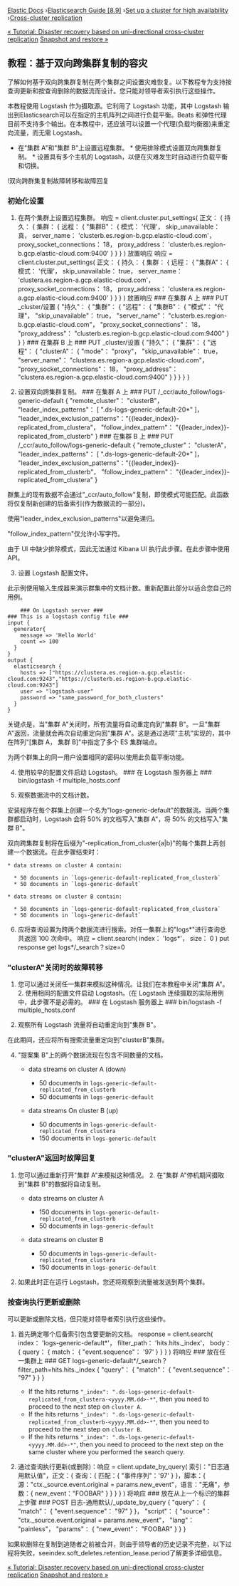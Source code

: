 

[Elastic Docs](/guide/) ›[Elasticsearch Guide [8.9]](index.md) ›[Set up a
cluster for high availability](high-availability.md) ›[Cross-cluster
replication](xpack-ccr.md)

[« Tutorial: Disaster recovery based on uni-directional cross-cluster
replication](ccr-disaster-recovery-uni-directional-tutorial.md) [Snapshot
and restore »](snapshot-restore.md)

## 教程：基于双向跨集群复制的容灾

了解如何基于双向跨集群复制在两个集群之间设置灾难恢复。以下教程专为支持按查询更新和按查询删除的数据流而设计。您只能对领导者索引执行这些操作。

本教程使用 Logstash 作为摄取源。它利用了 Logstash 功能，其中 Logstash 输出到Elasticsearch可以在指定的主机阵列之间进行负载平衡。Beats 和弹性代理目前不支持多个输出。在本教程中，还应该可以设置一个代理(负载均衡器)来重定向流量，而无需 Logstash。

* 在"集群 A"和"集群 B"上设置远程集群。  * 使用排除模式设置双向跨集群复制。  * 设置具有多个主机的 Logstash，以便在灾难发生时自动进行负载平衡和切换。

!双向跨群集复制故障转移和故障回复

### 初始化设置

1. 在两个集群上设置远程集群。           响应 = client.cluster.put_settings( 正文： { 持久： { 集群： { 远程： { "集群B"： { 模式： '代理'， skip_unavailable： 真， server_name： 'clusterb.es.region-b.gcp.elastic-cloud.com'， proxy_socket_connections： 18， proxy_address： 'clusterb.es.region-b.gcp.elastic-cloud.com:9400' } } } ) 放置响应       响应 = client.cluster.put_settings( 正文： { 持久： { 集群： { 远程： { "集群A"： { 模式： '代理'， skip_unavailable： true， server_name： 'clustera.es.region-a.gcp.elastic-cloud.com'， proxy_socket_connections： 18， proxy_address： 'clustera.es.region-a.gcp.elastic-cloud.com:9400' } } } ) 放置响应           ### 在集群 A 上 ### PUT _cluster/设置 { "持久"： { "集群"： { "远程"： { "集群B"： { "模式"： "代理"， "skip_unavailable"： true， "server_name"： "clusterb.es.region-b.gcp.elastic-cloud.com"， "proxy_socket_connections"： 18， "proxy_address"： "clusterb.es.region-b.gcp.elastic-cloud.com:9400" } } } ### 在集群 B 上 ### PUT _cluster/设置   { "持久"： { "集群"： { "远程"： { "clusterA"： { "mode"： "proxy"， "skip_unavailable"： true， "server_name"： "clustera.es.region-a.gcp.elastic-cloud.com"， "proxy_socket_connections"： 18， "proxy_address"： "clustera.es.region-a.gcp.elastic-cloud.com:9400" } } } } }

2. 设置双向跨集群复制。           ### 在集群 A 上 ### PUT /_ccr/auto_follow/logs-generic-default { "remote_cluster"： "clusterB"， "leader_index_patterns"： [ ".ds-logs-generic-default-20*" ]， "leader_index_exclusion_patterns"："{{leader_index}}-replicated_from_clustera"， "follow_index_pattern"： "{{leader_index}}-replicated_from_clusterb" } ### 在集群 B 上 ### PUT /_ccr/auto_follow/logs-generic-default { "remote_cluster"： "clusterA"， "leader_index_patterns"： [       ".ds-logs-generic-default-20*" ]， "leader_index_exclusion_patterns"："{{leader_index}}-replicated_from_clusterb"， "follow_index_pattern"： "{{leader_index}}-replicated_from_clustera" }

群集上的现有数据不会通过"_ccr/auto_follow"复制，即使模式可能匹配。此函数将仅复制新创建的后备索引(作为数据流的一部分)。

使用"leader_index_exclusion_patterns"以避免递归。

"follow_index_pattern"仅允许小写字符。

由于 UI 中缺少排除模式，因此无法通过 Kibana UI 执行此步骤。在此步骤中使用 API。

3. 设置 Logstash 配置文件。

此示例使用输入生成器来演示群集中的文档计数。重新配置此部分以适合您自己的用例。

    
        ### On Logstash server ###
    ### This is a logstash config file ###
    input {
      generator{
        message => 'Hello World'
        count => 100
      }
    }
    output {
      elasticsearch {
        hosts => ["https://clustera.es.region-a.gcp.elastic-cloud.com:9243","https://clusterb.es.region-b.gcp.elastic-cloud.com:9243"]
        user => "logstash-user"
        password => "same_password_for_both_clusters"
      }
    }

关键点是，当"集群 A"关闭时，所有流量将自动重定向到"集群 B"。一旦"集群 A"返回，流量就会再次自动重定向回"集群 A"。这是通过选项"主机"实现的，其中在阵列"[集群 A， 集群 B]"中指定了多个 ES 集群端点。

为两个群集上的同一用户设置相同的密码以使用此负载平衡功能。

4. 使用较早的配置文件启动 Logstash。           ### 在 Logstash 服务器上 ### bin/logstash -f multiple_hosts.conf

5. 观察数据流中的文档计数。

安装程序在每个群集上创建一个名为"logs-generic-default"的数据流。当两个集群都启动时，Logstash 会将 50% 的文档写入"集群 A"，将 50% 的文档写入"集群 B"。

双向跨集群复制将在后缀为"-replication_from_cluster{a|b}"的每个集群上再创建一个数据流。在此步骤结束时：

    * data streams on cluster A contain:

      * 50 documents in `logs-generic-default-replicated_from_clusterb`
      * 50 documents in `logs-generic-default`

    * data streams on cluster B contain:

      * 50 documents in `logs-generic-default-replicated_from_clustera`
      * 50 documents in `logs-generic-default`

6. 应将查询设置为跨两个数据流进行搜索。对任一集群上的"logs*"进行查询总共返回 100 次命中。           响应 = client.search( index： 'logs*'， size： 0 ) put response get logs*/_search？size=0

### "clusterA"关闭时的故障转移

1. 您可以通过关闭任一集群来模拟这种情况。让我们在本教程中关闭"集群 A"。  2. 使用相同的配置文件启动 Logstash。(在 Logstash 连续摄取的实际用例中，此步骤不是必需的。           ### 在 Logstash 服务器上 ### bin/logstash -f multiple_hosts.conf

3. 观察所有 Logstash 流量将自动重定向到"集群 B"。

在此期间，还应将所有搜索流量重定向到"clusterB"集群。

4. "提案集 B"上的两个数据流现在包含不同数量的文档。

    * data streams on cluster A (down)

      * 50 documents in `logs-generic-default-replicated_from_clusterb`
      * 50 documents in `logs-generic-default`

    * data streams On cluster B (up)

      * 50 documents in `logs-generic-default-replicated_from_clustera`
      * 150 documents in `logs-generic-default`

### "clusterA"返回时故障回复

1. 您可以通过重新打开"集群 A"来模拟这种情况。  2. 在"集群 A"停机期间摄取到"集群 B"的数据将自动复制。

    * data streams on cluster A

      * 150 documents in `logs-generic-default-replicated_from_clusterb`
      * 50 documents in `logs-generic-default`

    * data streams on cluster B

      * 50 documents in `logs-generic-default-replicated_from_clustera`
      * 150 documents in `logs-generic-default`

3. 如果此时正在运行 Logstash，您还将观察到流量被发送到两个集群。

### 按查询执行更新或删除

可以更新或删除文档，但只能对领导者索引执行这些操作。

1. 首先确定哪个后备索引包含要更新的文档。           response = client.search( index： 'logs-generic-default*'， filter_path： 'hits.hits._index'， body： { query： { match： { "event.sequence"： '97' } } } ) 将响应 ### 放在任一集群上 ### GET logs-generic-default*/_search？filter_path=hits.hits._index { "query"： { "match"： { "event.sequence"： "97" } } }

    * If the hits returns `"_index": ".ds-logs-generic-default-replicated_from_clustera-<yyyy.MM.dd>-*"`, then you need to proceed to the next step on `cluster A`. 
    * If the hits returns `"_index": ".ds-logs-generic-default-replicated_from_clusterb-<yyyy.MM.dd>-*"`, then you need to proceed to the next step on `cluster B`. 
    * If the hits returns `"_index": ".ds-logs-generic-default-<yyyy.MM.dd>-*"`, then you need to proceed to the next step on the same cluster where you performed the search query. 

2. 通过查询执行更新(或删除)：响应 = client.update_by_query( 索引："日志通用默认值"，正文：{ 查询：{ 匹配：{ "事件序列"：'97' } }，脚本：{ 源："ctx._source.event.original = params.new_event"，语言："无痛"，参数：{ new_event："FOOBAR" } } } } ) 将响应 ### 放在从上一个标识的集群上步骤 ### POST 日志-通用默认/_update_by_query { "query"： { "match"： { "event.sequence"： "97" } }， "script"： { "source"： "ctx._source.event.original = params.new_event"， "lang"： "painless"， "params"： { "new_event"： "FOOBAR" } } }

如果软删除在复制到追随者之前被合并，则由于领导者的历史记录不完整，以下过程将失败，seeindex.soft_deletes.retention_lease.period了解更多详细信息。

[« Tutorial: Disaster recovery based on uni-directional cross-cluster
replication](ccr-disaster-recovery-uni-directional-tutorial.md) [Snapshot
and restore »](snapshot-restore.md)
